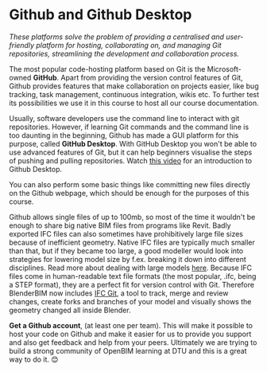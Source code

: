 # Github and Github Desktop

*These platforms solve the problem of providing a centralised and user-friendly platform for hosting, collaborating on, and managing Git repositories, streamlining the development and collaboration process.*

The most popular code-hosting platform based on Git is the Microsoft-owned **GitHub**. Apart from providing the version control features of Git, Github provides features that make collaboration on projects easier, like bug tracking, task management, continuous integration, wikis etc. To further test its possibilities we use it in this course to host all our course documentation.

Usually, software developers use the command line to interact with git repositories. However, if learning Git commands and the command line is too daunting in the beginning, Github has made a GUI platform for this purpose, called **GitHub Desktop**. With GitHub Desktop you won't be able to use advanced features of Git, but it can help beginners visualise the steps of pushing and pulling repositories. Watch [this video](https://www.youtube.com/watch?v=8Dd7KRpKeaE) for an introduction to Github Desktop. 

You can also perform some basic things like committing new files directly on the Github webpage, which should be enough for the purposes of this course.

Github allows single files of up to 100mb, so most of the time it wouldn't be enough to share big native BIM files from programs like Revit. Badly exported IFC files can also sometimes have prohibitively large file sizes because of inefficient geometry. Native IFC files are typically much smaller than that, but if they became too large, a good modeller would look into strategies for lowering model size by f.ex. breaking it down into different disciplines. Read more about dealing with large models [here](https://blenderbim.org/docs/users/dealing_with_large_models.html).  Because IFC files come in human-readable text file formats (the most popular, .ifc,  being a STEP format), they are a perfect fit for version control with Git. Therefore BlenderBIM now includes [IFC Git](https://blenderbim.org/docs/users/git_support.html), a tool to track, merge and review changes, create forks and branches of your model and visually shows the geometry changed all inside Blender. 

**Get a Github account**, (at least one per team). This will make it possible to host your code on Github and make it easier for us to provide you support and also get feedback and help from your peers. Ultimately we are trying to build a strong community of OpenBIM learning at DTU and this is a great way to do it. 😊
